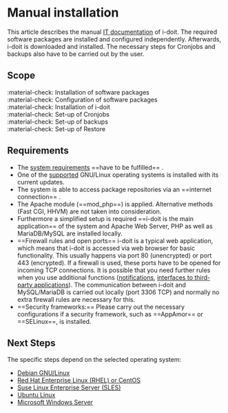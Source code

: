 # Manual installation

This article describes the manual [IT documentation](../../glossary.md) of i-doit. The required software packages are installed and configured independently. Afterwards, i-doit is downloaded and installed. The necessary steps for Cronjobs and backups also have to be carried out by the user.

## Scope

:material-check: Installation of software packages<br>
:material-check: Configuration of software packages<br>
:material-check: Installation of i-doit<br>
:material-check: Set-up of Cronjobs<br>
:material-check: Set-up of backups<br>
:material-check: Set-up of Restore

## Requirements

-   The [system requirements](../system-requirements.md) ==have to be fulfilled== .
-   One of the [supported](../system-requirements.md) GNU/Linux operating systems is installed with its current updates.
-   The system is able to access package repositories via an ==internet connection== .
-   The Apache module (==mod_php==) is applied. Alternative methods (Fast CGI, HHVM) are not taken into consideration.
-   Furthermore a simplified setup is required ==i-doit is the main application== of the system and Apache Web Server, PHP as well as MariaDB/MySQL are installed locally.
-   ==Firewall rules and open ports== i-doit is a typical web application, which means that i-doit is accessed via web browser for basic functionality. This usually happens via port 80 (unencrypted) or port 443 (encrypted). If a firewall is used, these ports have to be opened for incoming TCP connections. It is possible that you need further rules when you use additional functions ([notifications](../../evaluation/notifications.md), [interfaces to third-party applications](../../automation-and-integration/index.md)). The communication between i-doit and MySQL/MariaDB is carried out locally (port 3306 TCP) and normally no extra firewall rules are necessary for this.
-   ==Security frameworks:== Please carry out the necessary configurations if a security framework, such as ==AppAmor== or ==SELinux==, is installed.

## Next Steps

The specific steps depend on the selected operating system:

-   [Debian GNU/Linux](debian.md)
-   [Red Hat Enterprise Linux (RHEL) or CentOS](red-hat-enterprise-linux/index.md)
-   [Suse Linux Enterprise Server (SLES)](suse-linux-enterprise-server.md)
-   [Ubuntu Linux](ubuntu-linux/index.md)
-   [Microsoft Windows Server](microsoft-windows-server/index.md)
